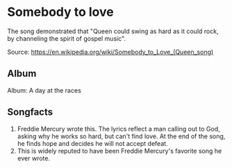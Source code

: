 # Somebody to love

The song demonstrated that "Queen could swing as hard as it could rock, by channeling the spirit of gospel music".

Source: https://en.wikipedia.org/wiki/Somebody_to_Love_(Queen_song)

## Album

Album: A day at the races 


## Songfacts

1. Freddie Mercury wrote this. The lyrics reflect a man calling out to God, asking why he works so hard, but can't find love. At the end of the song, he finds hope and decides he will not accept defeat. 
2. This is widely reputed to have been Freddie Mercury's favorite song he ever wrote.



